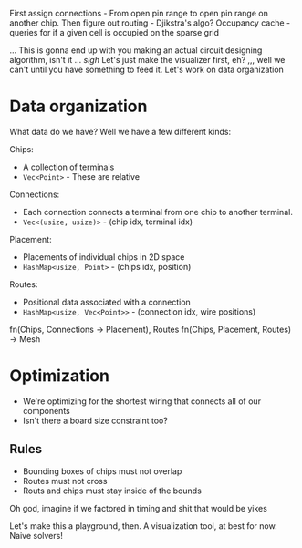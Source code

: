 First assign connections - From open pin range to open pin range on another chip.
Then figure out routing - Djikstra's algo?
Occupancy cache - queries for if a given cell is occupied on the sparse grid

... This is gonna end up with you making an actual circuit designing algorithm, isn't it ...
*sigh*
Let's just make the visualizer first, eh?
,,, well we can't until you have something to feed it. Let's work on data organization


# Data organization
What data do we have? Well we have a few different kinds:

Chips:
* A collection of terminals
* `Vec<Point>` - These are relative

Connections:
* Each connection connects a terminal from one chip to another terminal.
* `Vec<(usize, usize)>` - (chip idx, terminal idx)

Placement:
* Placements of individual chips in 2D space
* `HashMap<usize, Point>` - (chips idx, position)

Routes:
* Positional data associated with a connection
* ```HashMap<usize, Vec<Point>>``` - (connection idx, wire positions)


fn(Chips, Connections -> Placement), Routes
fn(Chips, Placement, Routes) -> Mesh

# Optimization
* We're optimizing for the shortest wiring that connects all of our components
* Isn't there a board size constraint too?

## Rules
* Bounding boxes of chips must not overlap
* Routes must not cross
* Routs and chips must stay inside of the bounds

Oh god, imagine if we factored in timing and shit
that would be
yikes

Let's make this a playground, then. A visualization tool, at best for now. Naive solvers!
